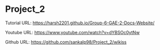# Project_2

Tutorial URL: https://harsh2201.github.io/Group-6-GAE-2-Docs-Website/

Youtube URL: https://www.youtube.com/watch?v=dYBSOc0ytNw

Github URL: https://github.com/sankalp98/Project_2/wikiss

